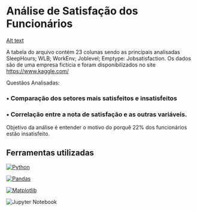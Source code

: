 # Análise de Satisfação dos Funcionários
[Alt text](https://drive.google.com/file/d/1Q59x9JRCHWPNt5jl8NWXzkj9NXLUsY3z/view?usp=drivesdk)

A tabela do arquivo contém 23 colunas sendo as principais analisadas SleepHours; WLB; WorkEnv; Joblevel; Emptype: Jobsatisfaction. 
Os dados são de uma empresa fictícia e foram disponibilizados no site https://www.kaggle.com/

Questãos Analisadas:

### • Comparação dos setores mais satisfeitos e insatisfeitos

### • Correlação entre a nota de satisfação e as outras variáveis.

Objetivo da análise é entender o motivo do porquê 22% dos funcionários estão insatisfeito.


## Ferramentas utilizadas
[![Python](https://img.shields.io/badge/Python-14354C?style=for-the-badge&logo=python&logoColor=white)]()

[![Pandas](https://camo.githubusercontent.com/359e8bd60db3176dc0ee702c7e51b8c71d5b2a3a7ea1e6b26c066f77ed343ac9/68747470733a2f2f696d672e736869656c64732e696f2f62616467652f70616e6461732d2532333135303435382e7376673f7374796c653d666f722d7468652d6261646765266c6f676f3d70616e646173266c6f676f436f6c6f723d7768697465)]()

[![Matplotlib](https://camo.githubusercontent.com/86e9def5b8ea4baaf6edc890845202c380fe5c19403fd0f3e91a14d5dbf71039/68747470733a2f2f696d672e736869656c64732e696f2f62616467652f4d6174706c6f746c69622d2532336666666666662e7376673f7374796c653d666f722d7468652d6261646765266c6f676f3d4d6174706c6f746c6962266c6f676f436f6c6f723d626c61636b)]()

![Jupyter Notebook](https://img.shields.io/badge/jupyter-%23FA0F00.svg?style=for-the-badge&logo=jupyter&logoColor=white)